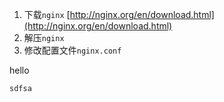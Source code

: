 1. 下载`nginx` [http://nginx.org/en/download.html](http://nginx.org/en/download.html)
2. 解压`nginx`
3. 修改配置文件`nginx.conf`

hello
```java
sdfsa
```